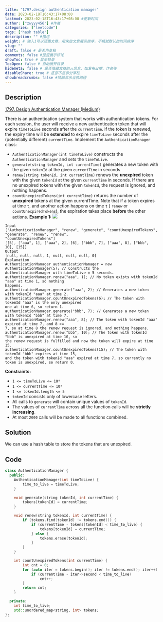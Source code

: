 ```yaml
---
title: "1797.design authentication manager"
date: 2023-02-18T16:43:17+08:00
lastmod: 2023-02-18T16:43:17+08:00 #更新时间
author: ["zwyyy456"] #作者
categories: ["leetcode"]
tags: ["hash table"]
description: "" #描述
weight: # 输入1可以顶置文章，用来给文章展示排序，不填就默认按时间排序
slug: ""
draft: false # 是否为草稿
comments: false #是否展示评论
showToc: true # 显示目录
TocOpen: false # 自动展开目录
hidemeta: false # 是否隐藏文章的元信息，如发布日期、作者等
disableShare: true # 底部不显示分享栏
showbreadcrumbs: false #顶部显示当前路径
---
```

## Description
[1797. Design Authentication Manager (Medium)](https://leetcode.com/problems/design-authentication-manager/)

There is an authentication system that works with authentication tokens. For each session, the user
will receive a new authentication token that will expire `timeToLive` seconds after the
`currentTime`. If the token is renewed, the expiry time will be **extended** to expire `timeToLive`
seconds after the (potentially different) `currentTime`.
Implement the `AuthenticationManager` class:
- `AuthenticationManager(int timeToLive)` constructs the `AuthenticationManager` and sets the
`timeToLive`.
- `generate(string tokenId, int currentTime)` generates a new token with the given `tokenId` at the
given `currentTime` in seconds.
- `renew(string tokenId, int currentTime)` renews the **unexpired** token with the given `tokenId`
at the given `currentTime` in seconds. If there are no unexpired tokens with the given `tokenId`,
the request is ignored, and nothing happens.
- `countUnexpiredTokens(int currentTime)` returns the number of **unexpired** tokens at the given
currentTime.
Note that if a token expires at time `t`, and another action happens on time `t` ( `renew` or
`countUnexpiredTokens`), the expiration takes place **before** the other actions.
**Example 1:**
![](https://pic-upyun.zwyyy456.tech/smms/2023-12-26-065606.png)
```
Input
["AuthenticationManager", "renew", "generate", "countUnexpiredTokens", "generate", "renew", "renew",
"countUnexpiredTokens"]
[[5], ["aaa", 1], ["aaa", 2], [6], ["bbb", 7], ["aaa", 8], ["bbb", 10], [15]]
Output
[null, null, null, 1, null, null, null, 0]
Explanation
AuthenticationManager authenticationManager = new AuthenticationManager(5); // Constructs the
AuthenticationManager with timeToLive = 5 seconds.
authenticationManager.renew("aaa", 1); // No token exists with tokenId "aaa" at time 1, so nothing
happens.
authenticationManager.generate("aaa", 2); // Generates a new token with tokenId "aaa" at time 2.
authenticationManager.countUnexpiredTokens(6); // The token with tokenId "aaa" is the only unexpired
one at time 6, so return 1.
authenticationManager.generate("bbb", 7); // Generates a new token with tokenId "bbb" at time 7.
authenticationManager.renew("aaa", 8); // The token with tokenId "aaa" expired at time 7, and 8 >=
7, so at time 8 the renew request is ignored, and nothing happens.
authenticationManager.renew("bbb", 10); // The token with tokenId "bbb" is unexpired at time 10, so
the renew request is fulfilled and now the token will expire at time 15.
authenticationManager.countUnexpiredTokens(15); // The token with tokenId "bbb" expires at time 15,
and the token with tokenId "aaa" expired at time 7, so currently no token is unexpired, so return 0.
```
**Constraints:**
- `1 <= timeToLive <= 10⁸`
- `1 <= currentTime <= 10⁸`
- `1 <= tokenId.length <= 5`
- `tokenId` consists only of lowercase letters.
- All calls to `generate` will contain unique values of `tokenId`.
- The values of `currentTime` across all the function calls will be **strictly increasing**.
- At most `2000` calls will be made to all functions combined.

## Solution
We can use a hash table to store the tokens that are unexpired.

## Code
```cpp
class AuthenticationManager {
  public:
    AuthenticationManager(int timeToLive) {
        time_to_live = timeToLive;
    }

    void generate(string tokenId, int currentTime) {
        tokens[tokenId] = currentTime;
    }

    void renew(string tokenId, int currentTime) {
        if (tokens.find(tokenId) != tokens.end()) {
            if (currentTime - tokens[tokenId] < time_to_live) {
                tokens[tokenId] = currentTime;
            } else {
                tokens.erase(tokenId);
            }
        }
    }

    int countUnexpiredTokens(int currentTime) {
        int cnt = 0;
        for (auto iter = tokens.begin(); iter != tokens.end(); iter++) {
            if (currentTime - iter->second < time_to_live)
                cnt++;
        }
        return cnt;
    }

  private:
    int time_to_live;
    std::unordered_map<string, int> tokens;
};
```